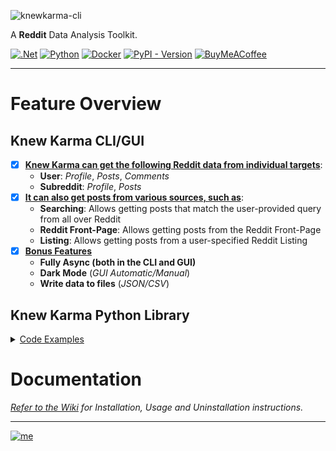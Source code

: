 ![knewkarma-cli](https://github.com/bellingcat/knewkarma/assets/74001397/77e603a3-6830-464c-a7db-da8a724bde2d)

A **Reddit** Data Analysis Toolkit.

[![.Net](https://img.shields.io/badge/Visual%20Basic%20.NET-5C2D91?style=flat&logo=.net&logoColor=white)](https://github.com/search?q=repo%3Abellingcat%2Fknewkarma++language%3A%22Visual+Basic+.NET%22&type=code) [![Python](https://img.shields.io/badge/Python-3670A0?style=flat&logo=python&logoColor=ffdd54)](https://github.com/search?q=repo%3Abellingcat%2Fknewkarma++language%3APython&type=code) [![Docker](https://img.shields.io/badge/Dockefile-%230db7ed.svg?style=flat&logo=docker&logoColor=white)](https://github.com/search?q=repo%3Abellingcat%2Fknewkarma++language%3ADockerfile&type=code) [![PyPI - Version](https://img.shields.io/pypi/v/knewkarma?style=flat&logo=pypi&logoColor=ffdd54&label=PyPI&labelColor=3670A0&color=3670A0)](https://pypi.org/project/knewkarma)  [![BuyMeACoffee](https://img.shields.io/badge/Buy%20Me%20a%20Coffee-ffdd00?style=flat&logo=buy-me-a-coffee&logoColor=black)](https://buymeacoffee.com/_rly0nheart)
***

# Feature Overview

## Knew Karma CLI/GUI

- [x] **<ins>Knew Karma can get the following Reddit data from individual targets</ins>**:
    * **User**: *Profile*, *Posts*, *Comments*
    * **Subreddit**: *Profile*, *Posts*
- [x] **<ins>It can also get posts from various sources, such as</ins>**:
    * **Searching**: Allows getting posts that match the user-provided query from all over Reddit
    * **Reddit Front-Page**: Allows getting posts from the Reddit Front-Page
    * **Listing**: Allows getting posts from a user-specified Reddit Listing
- [x] **<ins>Bonus Features</ins>**
    * **Fully Async (both in the CLI and GUI)**
    * **Dark Mode** (*GUI Automatic/Manual*)
    * **Write data to files** (*JSON/CSV*)

## Knew Karma Python Library

<details>
    <summary style="text-decoration: underline;">Code Examples</summary>

### Get User Data

```python
import asyncio
import aiohttp
from knewkarma import RedditUser


# Define an asynchronous function to fetch User
async def async_user(username: str):
    # Initialize RedditUser with the specified username
    user = RedditUser(username=username)

    # Establish an asynchronous HTTP session
    async with aiohttp.ClientSession() as session:
        # Fetch user's profile
        profile = await user.profile(session=session)

        # timeframes: ["hour", "day", "month", "year"]. Leave parameter unspecified to get from all timeframes.
        # sorting: ["controversial", "new", "top", "best", "hot", "rising"]. Leave parameter unspecified to get from all sort criteria.

        # Fetch user's posts
        posts = await user.posts(limit=200, sort="top", timeframe="year",
                                 session=session)

        # Fetch user's comments
        comments = await user.comments(limit=200, sort="top", timeframe="year",
                                       session=session)

        print(profile)
        print(posts)
        print(comments)


asyncio.run(async_user(username="automoderator"))
```

### Get Subreddit Data

````python
import asyncio
import aiohttp
from knewkarma import RedditSub


async def async_subreddit(subreddit_name: str):
    # Initialize RedditSub with the specified subreddit
    subreddit = RedditSub(
        subreddit=subreddit_name)

    # Create an asynchronous HTTP session
    async with aiohttp.ClientSession() as session:
        # Fetch subreddit's profile
        profile = await subreddit.profile(session=session)

        # Fetch subreddit's posts
        # timeframes: ["hour", "day", "month", "year"]. Leave parameter unspecified to get from all timeframes.
        # sorting: ["controversial", "new", "top", "best", "hot", "rising"]. Leave parameter unspecified to get from all sort criteria.
        posts = await subreddit.posts(limit=100, sort="top", timeframe="month", session=session)

        print(profile)
        print(posts)


asyncio.run(
    async_subreddit(subreddit_name="MachineLearning")
)
````

### Get Posts

```python
import asyncio
import aiohttp
from knewkarma import RedditPosts


async def async_posts():
    # Initialize RedditPosts
    posts = RedditPosts()

    # Create an asynchronous HTTP session
    async with aiohttp.ClientSession() as session:
        # timeframes: ["hour", "day", "month", "year"]. Leave parameter unspecified to get from all timeframes.
        # sorting: ["controversial", "new", "top", "best", "hot", "rising"]. Leave parameter unspecified to get from all sort criteria.

        # Fetch front page posts
        front_page_posts = await posts.front_page(limit=50, sort="top", timeframe="hour", session=session)

        # Fetch posts from a specified listing ('best')
        listing_posts = await posts.listing(listings_name="best", limit=50, sort="best", timeframe="month",
                                            session=session)

        # Fetch posts that match the specified search query 'covid-19'
        search_results = await posts.search(query="covid-19", limit=300, session=session)

        print(front_page_posts)
        print(listing_posts)
        print(search_results)


asyncio.run(async_posts())
```

</details>

# Documentation

*[Refer to the Wiki](https://github.com/bellingcat/knewkarma/wiki) for Installation, Usage and Uninstallation
instructions.*
***
[![me](https://github.com/bellingcat/knewkarma/assets/74001397/efd19c7e-9840-4969-b33c-04087e73e4da)](https://rly0nheart.github.io)

